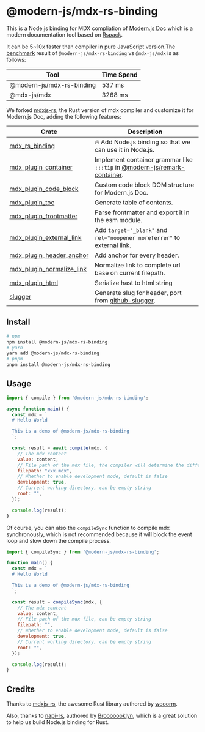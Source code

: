 # @modern-js/mdx-rs-binding

This is a Node.js binding for MDX compliation of [Modern.js Doc](https://modernjs.dev/doc-tools) which is a modern documentation tool based on [Rspack](https://www.rspack.org/).

It can be 5~10x faster than compiler in pure JavaScript version.The [benchmark](./benches/index.mjs) result of `@modern-js/mdx-rs-binding` vs `@mdx-js/mdx` is as follows:

| Tool | Time Spend |
| --- | ---- |
| @modern-js/mdx-rs-binding    | 537 ms |
| @mdx-js/mdx  | 3268 ms |

We forked [mdxjs-rs](https://github.com/wooorm/mdxjs-rs), the Rust version of mdx compiler and customize it for Modern.js Doc, adding the following features:

| Crate                                                       | Description                                                                                                                                                         |
| ----------------------------------------------------------- | ------------------------------------------------------------------------------------------------------------------------------------------------------------------- |
| [mdx_rs_binding](./crates/binding)                          | 🔥 Add Node.js binding so that we can use it in Node.js.                                                                                                            |
| [mdx_plugin_container](./crates/plugin_container)           | Implement container grammar like `:::tip` in [@modern-js/remark-container](https://github.com/web-infra-dev/modern.js/tree/main/packages/toolkit/remark-container). |
| [mdx_plugin_code_block](./crates/plugin_code_block)         | Custom code block DOM structure for Modern.js Doc.                                                                                                                  |
| [mdx_plugin_toc](./crates/plugin_toc)                       | Generate table of contents.                                                                                                                                         |
| [mdx_plugin_frontmatter](./crates/plugin_frontmatter)       | Parse frontmatter and export it in the esm module.                                                                                                                  |
| [mdx_plugin_external_link](./crates/plugin_external_link)   | Add `target="_blank"` and `rel="noopener noreferrer"` to external link.                                                                                             |
| [mdx_plugin_header_anchor](./crates/plugin_header_anchor)   | Add anchor for every header.                                                                                                                                        |
| [mdx_plugin_normalize_link](./crates/plugin_normalize_link) | Normalize link to complete url base on current filepath.                                                                                                            |
| [mdx_plugin_html](./crates/plugin_html)                     | Serialize hast to html string                                                                                                                                       |
| [slugger](./crates/slugger)                                 | Generate slug for header, port from [github-slugger](https://github.com/Flet/github-slugger).                                                                       |


## Install

```bash
# npm
npm install @modern-js/mdx-rs-binding
# yarn
yarn add @modern-js/mdx-rs-binding
# pnpm
pnpm install @modern-js/mdx-rs-binding
```

## Usage

```js
import { compile } from '@modern-js/mdx-rs-binding';

async function main() {
  const mdx = `
  # Hello World

  This is a demo of @modern-js/mdx-rs-binding
  `;

  const result = await compile(mdx, {
    // The mdx content
    value: content,
    // File path of the mdx file, the compiler will determine the different syntax(md/mdx) based on the file extension
    filepath: "xxx.mdx",
    // Whether to enable development mode, default is false
    development: true,
    // Current working directory, can be empty string
    root: "",
  });

  console.log(result);
}
```

Of course, you can also the `compileSync` function to compile mdx synchronously, which is not recommended because it will block the event loop and slow down the compile process.


```js
import { compileSync } from '@modern-js/mdx-rs-binding';

function main() {
  const mdx = `
  # Hello World

  This is a demo of @modern-js/mdx-rs-binding
  `;

  const result = compileSync(mdx, {
    // The mdx content
    value: content,
    // File path of the mdx file, can be empty string
    filepath: "",
    // Whether to enable development mode, default is false
    development: true,
    // Current working directory, can be empty string
    root: "",
  });

  console.log(result);
}
```


## Credits

Thanks to [mdxjs-rs](https://github.com/wooorm/mdxjs-rs), the awesome Rust library authored by [wooorm](https://github.com/wooorm).

Also, thanks to [napi-rs](https://github.com/napi-rs/napi-rs), authored by [Brooooooklyn](https://github.com/Brooooooklyn), which is a great solution to help us build Node.js binding for Rust.
